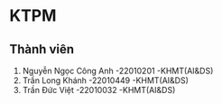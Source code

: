 # KTPM
## Thành viên
1. Nguyễn Ngọc Công Anh -22010201 -KHMT(AI&DS)
2. Trần Long Khánh -22010449 -KHMT(AI&DS)
3. Trần Đức Việt -22010032 -KHMT(AI&DS)